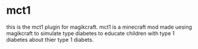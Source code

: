 # mct1
this is the mct1 plugin for magikcraft.
mct1 is a minecraft mod made uesing magikcraft to simulate type diabetes to educate children with type 1 diabetes 
about thier type 1 diabets.
